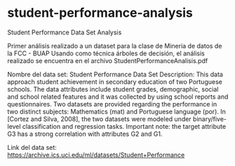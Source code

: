 # student-performance-analysis
Student Performance Data Set Analysis

Primer análisis realizado a un dataset para la clase de Mineria de datos de la FCC - BUAP
Usando como técnica árboles de decisión, el análisis realizado se encuentra en el archivo StudentPerformanceAnalisis.pdf 

Nombre del data set: Student Performance Data Set
Description: 
This data approach student achievement in secondary education of two Portuguese schools. The data attributes include student grades, demographic, social and school related features and it was collected by using school reports and questionnaires. Two datasets are provided regarding the performance in two distinct subjects: Mathematics (mat) and Portuguese language (por). In [Cortez and Silva, 2008], the two datasets were modeled under binary/five-level classification and regression tasks. Important note: the target attribute G3 has a strong correlation with attributes G2 and G1. 

Link del data set: https://archive.ics.uci.edu/ml/datasets/Student+Performance